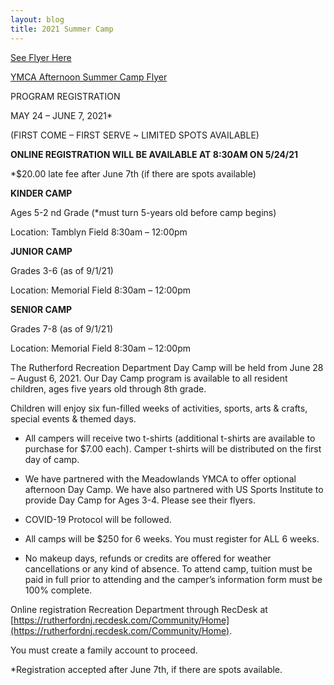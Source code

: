 ```yaml
---
layout: blog
title: 2021 Summer Camp 
---
```


[See Flyer Here](https://storage.googleapis.com/static.rutherford-nj.com/recreation/2021%20summer%20camp%20flyer_.pdf)

[YMCA Afternoon Summer Camp Flyer](https://storage.googleapis.com/static.rutherford-nj.com/recreation/MEADOWLANDS%20DAY%20CAMP%20FORM%202021.pdf)

PROGRAM REGISTRATION

MAY 24 – JUNE 7, 2021*

(FIRST COME – FIRST SERVE ~ LIMITED SPOTS AVAILABLE)

**ONLINE REGISTRATION WILL BE AVAILABLE AT 8:30AM ON 5/24/21**

*$20.00 late fee after June 7th (if there are spots available)


**KINDER CAMP**

Ages 5-2 nd Grade (*must turn 5-years old before camp begins)

Location: Tamblyn Field 8:30am – 12:00pm

**JUNIOR CAMP**

Grades 3-6 (as of 9/1/21)

Location: Memorial Field 8:30am – 12:00pm

**SENIOR CAMP**

Grades 7-8 (as of 9/1/21)

Location: Memorial Field 8:30am – 12:00pm


The Rutherford Recreation Department Day Camp will be held from June 28 – August 6, 2021. Our Day Camp program is available to all resident children, ages five years old through 8th grade. 

Children will enjoy six fun-filled weeks of activities, sports, arts & crafts, special events & themed days.

- All campers will receive two t-shirts (additional t-shirts are available to purchase for $7.00 each). Camper t-shirts will be distributed on the first day of camp.

- We have partnered with the Meadowlands YMCA to offer optional afternoon Day Camp. We have also partnered with US Sports Institute to provide Day Camp for Ages 3-4. Please
see their flyers.

- COVID-19 Protocol will be followed.

- All camps will be $250 for 6 weeks. You must register for ALL 6 weeks.

- No makeup days, refunds or credits are offered for weather cancellations or any kind of absence. To attend camp, tuition must be paid in full prior to attending and the camper’s information form must be 100% complete.

Online registration Recreation Department through RecDesk at
[https://rutherfordnj.recdesk.com/Community/Home](https://rutherfordnj.recdesk.com/Community/Home). 

You must create a family account to proceed.

*Registration accepted after June 7th, if there are spots available.
